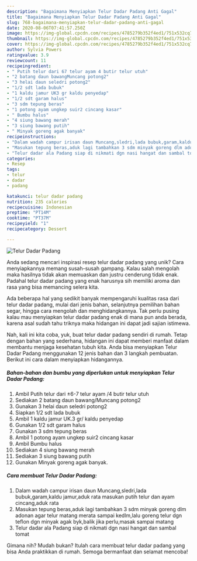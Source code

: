 ```yaml
---
description: "Bagaimana Menyiapkan Telur Dadar Padang Anti Gagal"
title: "Bagaimana Menyiapkan Telur Dadar Padang Anti Gagal"
slug: 768-bagaimana-menyiapkan-telur-dadar-padang-anti-gagal
date: 2020-08-06T07:41:57.250Z
image: https://img-global.cpcdn.com/recipes/4785279b352f4ed1/751x532cq70/telur-dadar-padang-foto-resep-utama.jpg
thumbnail: https://img-global.cpcdn.com/recipes/4785279b352f4ed1/751x532cq70/telur-dadar-padang-foto-resep-utama.jpg
cover: https://img-global.cpcdn.com/recipes/4785279b352f4ed1/751x532cq70/telur-dadar-padang-foto-resep-utama.jpg
author: Sylvia Powers
ratingvalue: 3.9
reviewcount: 11
recipeingredient:
- " Putih telur dari 67 telur ayam 4 butir telur utuh"
- "2 batang daun bawangMuncang potong2"
- "3 helai daun seledri potong2"
- "1/2 sdt lada bubuk"
- "1 kaldu jamur UK3 gr kaldu penyedap"
- "1/2 sdt garam halus"
- "3 sdm tepung beras"
- "1 potong ayam ungkep suir2 cincang kasar"
- " Bumbu halus"
- "4 siung bawang merah"
- "3 siung bawang putih"
- " Minyak goreng agak banyak"
recipeinstructions:
- "Dalam wadah campur irisan daun Muncang,sledri,lada bubuk,garam,kaldu jamur,aduk rata masukan putih telur dan ayam cincang,aduk rata"
- "Masukan tepung beras,aduk lagi tambahkan 3 sdm minyak goreng dlm adonan agar telur matang merata sampai kedlm,lalu goreng telur dgn teflon dgn minyak agak byk,balik jika perlu,masak sampai matang"
- "Telur dadar ala Padang siap di nikmati dgn nasi hangat dan sambal tomat"
categories:
- Resep
tags:
- telur
- dadar
- padang

katakunci: telur dadar padang 
nutrition: 235 calories
recipecuisine: Indonesian
preptime: "PT14M"
cooktime: "PT37M"
recipeyield: "1"
recipecategory: Dessert

---
```



![Telur Dadar Padang](https://img-global.cpcdn.com/recipes/4785279b352f4ed1/751x532cq70/telur-dadar-padang-foto-resep-utama.jpg)

Anda sedang mencari inspirasi resep telur dadar padang yang unik? Cara menyiapkannya memang susah-susah gampang. Kalau salah mengolah maka hasilnya tidak akan memuaskan dan justru cenderung tidak enak. Padahal telur dadar padang yang enak harusnya sih memiliki aroma dan rasa yang bisa memancing selera kita.

Ada beberapa hal yang sedikit banyak mempengaruhi kualitas rasa dari telur dadar padang, mulai dari jenis bahan, selanjutnya pemilihan bahan segar, hingga cara mengolah dan menghidangkannya. Tak perlu pusing kalau mau menyiapkan telur dadar padang enak di mana pun anda berada, karena asal sudah tahu triknya maka hidangan ini dapat jadi sajian istimewa.




Nah, kali ini kita coba, yuk, buat telur dadar padang sendiri di rumah. Tetap dengan bahan yang sederhana, hidangan ini dapat memberi manfaat dalam membantu menjaga kesehatan tubuh kita. Anda bisa menyiapkan Telur Dadar Padang menggunakan 12 jenis bahan dan 3 langkah pembuatan. Berikut ini cara dalam menyiapkan hidangannya.

<!--inarticleads1-->

##### Bahan-bahan dan bumbu yang diperlukan untuk menyiapkan Telur Dadar Padang:

1. Ambil  Putih telur dari ±6-7 telur ayam /4 butir telur utuh
1. Sediakan 2 batang daun bawang/Muncang potong2
1. Gunakan 3 helai daun seledri potong2
1. Siapkan 1/2 sdt lada bubuk
1. Ambil 1 kaldu jamur UK.3 gr/ kaldu penyedap
1. Gunakan 1/2 sdt garam halus
1. Gunakan 3 sdm tepung beras
1. Ambil 1 potong ayam ungkep suir2 cincang kasar
1. Ambil  Bumbu halus
1. Sediakan 4 siung bawang merah
1. Sediakan 3 siung bawang putih
1. Gunakan  Minyak goreng agak banyak.




<!--inarticleads2-->

##### Cara membuat Telur Dadar Padang:

1. Dalam wadah campur irisan daun Muncang,sledri,lada bubuk,garam,kaldu jamur,aduk rata masukan putih telur dan ayam cincang,aduk rata
1. Masukan tepung beras,aduk lagi tambahkan 3 sdm minyak goreng dlm adonan agar telur matang merata sampai kedlm,lalu goreng telur dgn teflon dgn minyak agak byk,balik jika perlu,masak sampai matang
1. Telur dadar ala Padang siap di nikmati dgn nasi hangat dan sambal tomat




Gimana nih? Mudah bukan? Itulah cara membuat telur dadar padang yang bisa Anda praktikkan di rumah. Semoga bermanfaat dan selamat mencoba!
